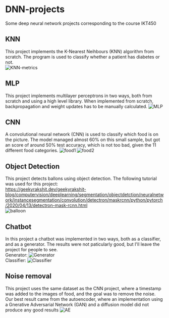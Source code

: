 # DNN-projects
Some deep neural network projects corresponding to the course IKT450

## KNN
This project implements the K-Nearest Neihbours (KNN) algorithm from scratch. The program is used to classify whether a patient has diabetes or not.    
![KNN-metrics](https://github.com/user-attachments/assets/7a8ad6c2-66a8-4d36-9d2e-a653651e2db8)

## MLP
This project implements multilayer perceptrons in two ways, both from scratch and using a high level library. When implemented from scratch, backpropagation and weight updates has to be manually calculated.
![MLP](https://github.com/user-attachments/assets/6e95c71d-1729-49cb-a1d5-e622935a265c)

## CNN
A convolutional neural network (CNN) is used to classify which food is on the picture. The model managed almost 60% on this small sample, but got an score of around 50% test accuracy, which is not too bad, given the 11 different food categories.
![food1](https://github.com/user-attachments/assets/a25ab702-9e24-4ff9-8461-d331483916e4)
![food2](https://github.com/user-attachments/assets/013870c9-8781-4af9-a1f9-536a4ce66d56)


## Object Detection
This project detects ballons using object detection. The following tutorial was used for this project:    
https://geekyrakshit.dev/geekyrakshit-blog/computervision/deeplearning/segmentation/objectdetction/neuralnetwork/instancesegmentation/convolution/detectron/maskrcnn/python/pytorch/2020/04/13/detectron-mask-rcnn.html    
![balloon](https://github.com/user-attachments/assets/8e1c609d-2cee-4e15-9ed7-84dff93b4f69)

## Chatbot
In this project a chatbot was implemented in two ways, both as a classifier, and as a generator. The results were not paticularly good, but I'll leave the project for people to see.    
Generator:
![Generator](https://github.com/user-attachments/assets/36329937-0f22-4ebf-840d-53236d8cb9c6)    
Classifier:
![Classifier](https://github.com/user-attachments/assets/1326bd23-0bca-463a-a0e4-ac7cbc56d13d)

## Noise removal
This project uses the same dataset as the CNN project, where a timestamp was added to the images of food, and the goal was to remove the noise. Our best result came from the autoencoder, where an implementation using a Gnerative Adversarial Network (GAN) and a diffusion model did not produce any good results
![AE](https://github.com/user-attachments/assets/0d7219d0-07b5-4ead-b47b-51890b1126fc)

















